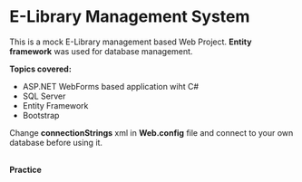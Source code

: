 # E-Library Management System
This is a mock E-Library management based Web Project. <strong>Entity framework</strong> was used for database management.
<p>
<strong>Topics covered:</strong>
<ul>
  <li>ASP.NET WebForms based application wiht C#</li>
  <li>SQL Server</li>
  <li>Entity Framework</li>
  <li>Bootstrap</li>
</ul>
</p>
Change <strong>connectionStrings</strong> xml in <strong>Web.config</strong> file and connect to your own database before using it.
<p><strong><br/>Practice</strong></p>

